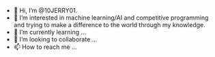- 👋 Hi, I’m @10JERRY01.
- 👀 I’m interested in machine learning/AI and competitive programming and trying to make a difference to the world through my knowledge.
- 🌱 I’m currently learning ...
- 💞️ I’m looking to collaborate ...
- 📫 How to reach me ...

<!---
10JERRY01/10JERRY01 is a ✨ special ✨ repository because its `README.md` (this file) appears on your GitHub profile.
You can click the Preview link to take a look at your changes.
--->
